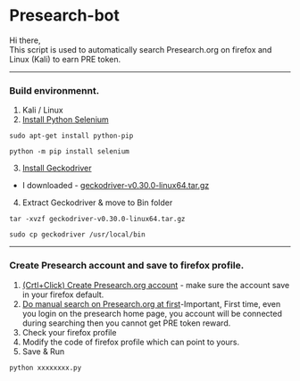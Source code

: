 # Presearch-bot

Hi there,  
This script is used to automatically search Presearch.org on firefox and Linux (Kali) to earn PRE token.

---
### Build environmennt.
1. Kali / Linux   
2. [Install Python Selenium](https://selenium-python.readthedocs.io/installation.html)
```
sudo apt-get install python-pip
```
```
python -m pip install selenium
```

3. [Install Geckodriver](https://github.com/mozilla/geckodriver/releases)
* I downloaded - [geckodriver-v0.30.0-linux64.tar.gz](https://github.com/mozilla/geckodriver/releases/download/v0.30.0/geckodriver-v0.30.0-linux64.tar.gz)
4. Extract Geckodriver & move to Bin folder
```
tar -xvzf geckodriver-v0.30.0-linux64.tar.gz
```
```
sudo cp geckodriver /usr/local/bin 
```
---

### Create Presearch account and save to firefox profile. 

1. [(Crtl+Click) Create Presearch.org account](https://presearch.org/signup?rid=3692934) - make sure the account save in your firefox default.
2. [Do manual search on Presearch.org at first](https://presearch.org/signup?rid=3692934)-Important, First time, even you login on the presearch home page, you account will be connected during searching then you cannot get PRE token reward. 
3. Check your firefox profile
4. Modify the code of firefox profile which can point to yours. 
5. Save & Run

```
python xxxxxxxx.py
```

